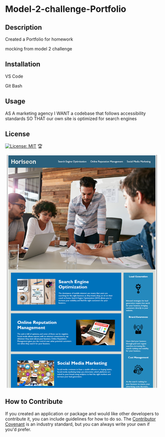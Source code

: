 # Model-2-challenge-Portfolio



## Description

Created a Portfolio for homework

mocking from model 2 challenge 




## Installation

VS Code 

Git Bash 

## Usage

AS A marketing agency
I WANT a codebase that follows accessibility standards
SO THAT our own site is optimized for search engines



## License

[![License: MIT](https://img.shields.io/badge/License-MIT-yellow.svg)](https://opensource.org/licenses/MIT)
🏆


![alt text](assets/images/homework-challenge-1.png)

## How to Contribute

If you created an application or package and would like other developers to contribute it, you can include guidelines for how to do so. The [Contributor Covenant](https://www.contributor-covenant.org/) is an industry standard, but you can always write your own if you'd prefer.

